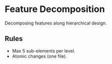 # Feature Decomposition

Decomposing features along hierarchical design.

## Rules
- Max 5 sub-elements per level.
- Atomic changes (one file).
